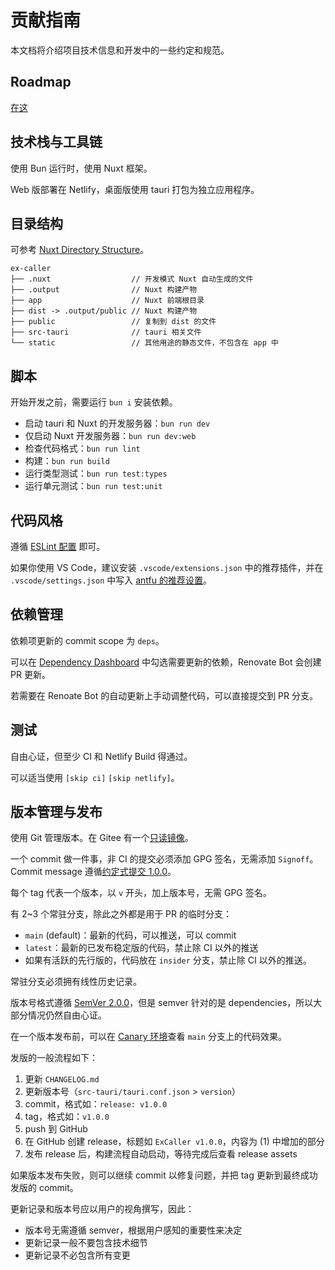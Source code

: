 # 贡献指南

本文档将介绍项目技术信息和开发中的一些约定和规范。

## Roadmap

[在这](https://github.com/users/typed-sigterm/projects/5)

## 技术栈与工具链

使用 Bun 运行时，使用 Nuxt 框架。

Web 版部署在 Netlify，桌面版使用 tauri 打包为独立应用程序。

## 目录结构

可参考 [Nuxt Directory Structure](https://nuxt.com/docs/guide/directory-structure)。

```
ex-caller
├── .nuxt                  // 开发模式 Nuxt 自动生成的文件
├── .output                // Nuxt 构建产物
├── app                    // Nuxt 前端根目录
├── dist -> .output/public // Nuxt 构建产物
├── public                 // 复制到 dist 的文件
├── src-tauri              // tauri 相关文件
└── static                 // 其他用途的静态文件，不包含在 app 中
```

## 脚本

开始开发之前，需要运行 `bun i` 安装依赖。

- 启动 tauri 和 Nuxt 的开发服务器：`bun run dev`
- 仅启动 Nuxt 开发服务器：`bun run dev:web`
- 检查代码格式：`bun run lint`
- 构建：`bun run build`
- 运行类型测试：`bun run test:types`
- 运行单元测试：`bun run test:unit`

## 代码风格

遵循 [ESLint 配置](./eslint.config.js) 即可。

如果你使用 VS Code，建议安装 `.vscode/extensions.json` 中的推荐插件，并在 `.vscode/settings.json` 中写入 [antfu 的推荐设置](https://github.com/antfu/eslint-config?tab=readme-ov-file#vs-code-support-auto-fix)。

## 依赖管理

依赖项更新的 commit scope 为 `deps`。

可以在 [Dependency Dashboard](https://github.com/typed-sigterm/ex-caller/issues/10) 中勾选需要更新的依赖，Renovate Bot 会创建 PR 更新。

若需要在 Renoate Bot 的自动更新上手动调整代码，可以直接提交到 PR 分支。

## 测试

自由心证，但至少 CI 和 Netlify Build 得通过。

可以适当使用 `[skip ci]` `[skip netlify]`。

## 版本管理与发布

使用 Git 管理版本。在 Gitee 有一个[只读镜像](https://gitee.com/typed-sigterm/ex-caller)。

一个 commit 做一件事，非 CI 的提交必须添加 GPG 签名，无需添加 `Signoff`。Commit message 遵循[约定式提交 1.0.0](https://www.conventionalcommits.org/zh-hans/v1.0.0/)。

每个 tag 代表一个版本，以 `v` 开头，加上版本号，无需 GPG 签名。

有 2~3 个常驻分支，除此之外都是用于 PR 的临时分支：

- `main` (default)：最新的代码，可以推送，可以 commit
- `latest`：最新的已发布稳定版的代码，禁止除 CI 以外的推送
- 如果有活跃的先行版的，代码放在 `insider` 分支，禁止除 CI 以外的推送。

常驻分支必须拥有线性历史记录。

版本号格式遵循 [SemVer 2.0.0](https://semver.org/lang/zh-CN/)，但是 semver 针对的是 dependencies，所以大部分情况仍然自由心证。

在一个版本发布前，可以在 [Canary 环境](https://main.ex-caller.by-ts.top)查看 `main` 分支上的代码效果。

发版的一般流程如下：

1. 更新 `CHANGELOG.md`
2. 更新版本号（`src-tauri/tauri.conf.json` > `version`）
3. commit，格式如：`release: v1.0.0`
4. tag，格式如：`v1.0.0`
5. push 到 GitHub
6. 在 GitHub 创建 release，标题如 `ExCaller v1.0.0`，内容为 (1) 中增加的部分
7. 发布 release 后，构建流程自动启动，等待完成后查看 release assets

如果版本发布失败，则可以继续 commit 以修复问题，并把 tag 更新到最终成功发版的 commit。

更新记录和版本号应以用户的视角撰写，因此：

- 版本号无需遵循 semver，根据用户感知的重要性来决定
- 更新记录一般不要包含技术细节
- 更新记录不必包含所有变更
